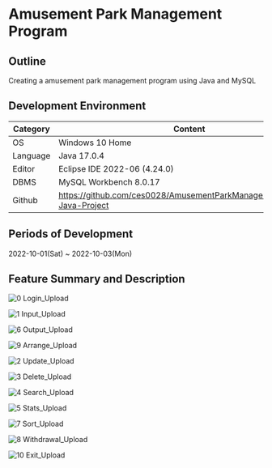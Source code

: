 # Amusement Park Management Program

## Outline
Creating a amusement park management program using Java and MySQL

## Development Environment
| Category | Content |
| --- | --- |
| OS | Windows 10 Home |
| Language | Java 17.0.4 |
| Editor | Eclipse IDE 2022-06 (4.24.0) |
| DBMS | MySQL Workbench 8.0.17 |
| Github | https://github.com/ces0028/AmusementParkManagementProgram-Java-Project |

## Periods of Development
2022-10-01(Sat) ~ 2022-10-03(Mon)

## Feature Summary and Description
![0  Login_Upload](https://user-images.githubusercontent.com/115549424/196040948-ecc9af57-12a2-48f4-8cbe-bde67527b7e1.png)

![1  Input_Upload](https://user-images.githubusercontent.com/115549424/196040950-efe51935-1a68-4c3b-ad77-4942196e0211.png)

![6  Output_Upload](https://user-images.githubusercontent.com/115549424/196040941-e02e6bd3-2a50-4858-906e-708c09490502.png)

![9  Arrange_Upload](https://user-images.githubusercontent.com/115549424/196040945-bb620a7a-0d73-4fc8-a4bd-32e14f652ab8.png)

![2  Update_Upload](https://user-images.githubusercontent.com/115549424/196040932-b1b87b08-5a60-4dad-a387-9b971e43260f.png)

![3  Delete_Upload](https://user-images.githubusercontent.com/115549424/196040934-faa9753b-9e13-4337-9af5-a911012b5743.png)

![4  Search_Upload](https://user-images.githubusercontent.com/115549424/196040936-e54faeac-4244-407e-966b-0ed2781cbc75.png)

![5  Stats_Upload](https://user-images.githubusercontent.com/115549424/196040938-2ef30422-c93d-447c-919c-d6ae414897c5.png)

![7  Sort_Upload](https://user-images.githubusercontent.com/115549424/196040943-36e07324-20f3-4423-9ef2-d230a1dc15ca.png)

![8  Withdrawal_Upload](https://user-images.githubusercontent.com/115549424/196040944-9a457813-cf0a-473c-ae91-8c4894970aab.png)

![10  Exit_Upload](https://user-images.githubusercontent.com/115549424/196040947-10a7c554-2f2c-4392-b50f-c0d839ef7e70.png)
